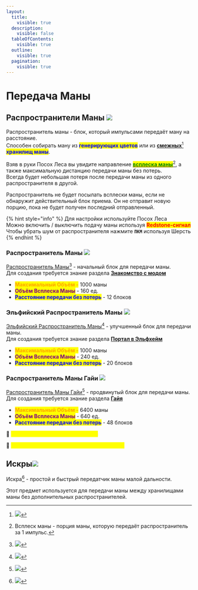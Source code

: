 ```yaml
---
layout:
  title:
    visible: true
  description:
    visible: false
  tableOfContents:
    visible: true
  outline:
    visible: true
  pagination:
    visible: true
---
```


# Передача Маны

## Распространители Маны ![](https://media.discordapp.net/attachments/1125896171848732772/1129806992786063380/--1.gif)

Распространитель маны - блок, который импульсами передаёт ману на расстояние.\
Способен собирать ману из <mark style="color:blue;">**генерирующих цветов**</mark> или из [**смежных**](#user-content-fn-1)[^1] <mark style="color:blue;">**хранилищ маны**</mark>.

Взяв в руки Посох Леса вы увидите направление [<mark style="color:green;">**всплеска маны**</mark>](#user-content-fn-2)[^2], а также максимальную дистанцию передачи маны без потерь.\
Всегда будет небольшая потеря после передачи маны из одного распространителя в другой.

Распространитель не будет посылать всплески маны, если не обнаружит действительный блок приема. Он не отправит новую порцию, пока не будет получен последний отправленный.

{% hint style="info" %}
Для настройки используйте Посох Леса<img src="https://ftbwiki.org/images/8/86/Grid_Wand_of_the_Forest.png" alt="" data-size="line">\
Можно включить / выключить подачу маны используя <mark style="color:red;">**Redstone-сигнал**</mark><img src="https://ftbwiki.org/images/f/fd/Grid_Redstone.png" alt="" data-size="line">\
Чтобы убрать шум от распространителя нажмите **`ПКМ`** используя Шерсть<img src="https://ftbwiki.org/images/3/37/Grid_Wool.png" alt="" data-size="line">&#x20;
{% endhint %}

### Распространитель Маны  ![](https://ftbwiki.org/images/8/84/Grid\_Mana\_Spreader.png)

[Распространитель Маны](#user-content-fn-3)[^3] - начальный блок для передачи маны. \
Для создания требуется знание раздела [**Знакомство с модом**](znakomstvo-s-modom.md)&#x20;

* <mark style="color:orange;">**Максимальный Объём -**</mark> 1000 маны
* <mark style="color:purple;">**Объём Всплеска Маны**</mark> - 160 ед.
* <mark style="color:blue;">**Расстояние передачи без потерь**</mark> - 12 блоков

### Эльфийский Распространитель Маны ![](https://ftbwiki.org/images/8/82/Grid\_Elven\_Mana\_Spreader.png)

[Эльфийский Распространитель Маны](#user-content-fn-4)[^4] - улучшенный блок для передачи маны.\
Для создания требуется знание раздела [**Портал в Эльфхейм**](terrastal-i-portal-v-elfkheim.md#portal-v-elfkheim)&#x20;

* <mark style="color:orange;">**Максимальный Объём -**</mark> 1000 маны
* <mark style="color:purple;">**Объём Всплеска Маны**</mark> - 240 ед.
* <mark style="color:blue;">**Расстояние передачи без потерь**</mark> - 20 блоков

### Распространитель Маны Гайи ![](https://ftbwiki.org/images/5/57/Grid\_Gaia\_Mana\_Spreader.png)

[Распространитель Маны Гайи](#user-content-fn-5)[^5] - продвинутый блок для передачи маны.\
Для создания требуется знание раздела [**Гайя**](gaiya.md)&#x20;

* <mark style="color:orange;">**Максимальный Объём -**</mark> 6400 маны
* <mark style="color:purple;">**Объём Всплеска Маны**</mark> - 640 ед.
* <mark style="color:blue;">**Расстояние передачи без потерь**</mark> - 48 блоков&#x20;

:pushpin: <mark style="color:yellow;">**`Мауфтриевый Распространитель Маны`**</mark>&#x20;

:pushpin: <mark style="color:yellow;">**`Распространители маны из мода LoliMagically`**</mark>&#x20;

## Искры![](https://cdn.discordapp.com/attachments/1125896171848732772/1132435034830282802/spark.gif)

Искра[^6] - простой и быстрый передатчик маны малой дальности.

Этот предмет используется для передачи маны между хранилищами маны без дополнительных распространителей.

[^1]: ![](https://media.discordapp.net/attachments/1125896171848732772/1129856983386828901/-5.png)

[^2]: Всплеск маны - порция маны, которую передаёт распространитель за 1 импульс.

[^3]: ![](https://media.discordapp.net/attachments/1125896171848732772/1132024704182530068/image.png)

[^4]: ![](https://media.discordapp.net/attachments/1125896171848732772/1132299128605524058/-1.png)

[^5]: ![](https://media.discordapp.net/attachments/1125896171848732772/1132300218898075759/-1.png)

[^6]: ![](https://cdn.discordapp.com/attachments/1125896171848732772/1132434973023023114/SparkRecipe.gif)
